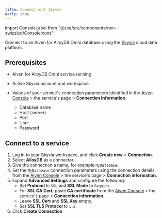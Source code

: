 ```yaml
---
title: Connect with Skyvia
early: true
---
```


import ConsoleLabel from "@site/src/components/non-swizzled/ConsoleIcons";

Connect to an Aiven for AlloyDB Omni database using the [Skyvia](https://skyvia.com/) cloud data platform.

## Prerequisites

- Aiven for AlloyDB Omni service running
- Active Skyvia account and workspace
- Values of your service's connection parameters identified in the
  [Aiven Console](https://console.aiven.io) >
  the service's <ConsoleLabel name="overview"/> page > **Connection information**

  - Database name
  - Host (server)
  - Port
  - User
  - Password

## Connect to a service

1. Log in to your Skyvia workspace, and click **Create new** > **Connection**.
1. Select **AlloyDB** as a connector.
1. Give the connection a name, for example `MyDatabase`.
1. Set the `MyDatabase` connection parameters using the connection details from the
   [Aiven Console](https://console.aiven.io) > the service's
   <ConsoleLabel name="overview"/> page > **Connection information**.
1. Expand **Advanced Settings** and configure the following:
   - Set **Protocol** to `SSL` and **SSL Mode** to `Require`.
   - For **SSL CA Cert**, paste **CA certificate** from the
     [Aiven Console](https://console.aiven.io/) > the service's
     <ConsoleLabel name="overview"/> page > **Connection information**.
   - Leave **SSL Cert** and **SSL Key** empty.
   - Set **SSL TLS Protocol** to `1.2`.
1. Click **Create Connection**.
